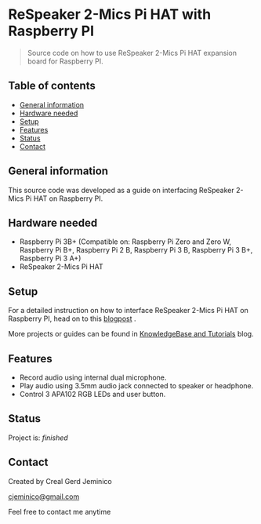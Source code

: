 # ReSpeaker 2-Mics Pi HAT with Raspberry PI
> Source code on how to use ReSpeaker 2-Mics Pi HAT expansion board for Raspberry PI.

## Table of contents
* [General information](#general-information)
* [Hardware needed](#hardware-needed)
* [Setup](#setup)
* [Features](#features)
* [Status](#status)
* [Contact](#contact)

## General information
This source code was developed as a guide on interfacing ReSpeaker 2-Mics Pi HAT on Raspberry PI.

## Hardware needed
* Raspberry Pi 3B+ (Compatible on: Raspberry Pi Zero and Zero W, Raspberry Pi B+, Raspberry Pi 2 B, Raspberry Pi 3 B, Raspberry Pi 3 B+, Raspberry Pi 3 A+)
* ReSpeaker 2-Mics Pi HAT

## Setup
For a detailed instruction on how to interface ReSpeaker 2-Mics Pi HAT on Raspberry PI, head on to this [blogpost](https://store.createlabz.com/blogs/createlabz-tutorials/respeaker-2-mics-pi-hat-with-raspberry-pi) .

More projects or guides can be found in [KnowledgeBase and Tutorials](https://store.createlabz.com/blogs/createlabz-tutorials) blog.

## Features
* Record audio using internal dual microphone.
* Play audio using 3.5mm audio jack connected to speaker or headphone.
* Control 3 APA102 RGB LEDs and user button.


## Status
Project is: _finished_

## Contact
Created by Creal Gerd Jeminico

cjeminico@gmail.com

Feel free to contact me anytime 
